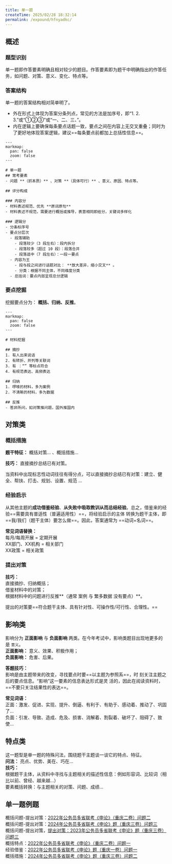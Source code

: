 ```yaml
---
title: 单一题
createTime: 2025/02/28 18:32:14
permalink: /expound/hfnyadkc/
---
```

## 概述

### 题型识别
单一题即作答要素明确且相对较少的题目。作答要素即为题干中明确指出的作答任务，如问题、对策、意义、变化、特点等。

### 答案结构
单一题的答案结构相对简单明了。
- 外在形式上体现为答案分条列点，常见的方法是加序号，即“1. 2. 3.”或“①②③”或“一、二、三、”。
- 内在逻辑上要确保每条要点话题一致，要点之间在内容上无交叉重叠；同时为了更好地体现答案逻辑，建议==每条要点前都加上总括性信息==。

````markmap
---
markmap:
  pan: false
  zoom: false
---

# 单一题
## 常考要素
- 问题 **（抓本质）** 、对策 **（具体可行）** 、意义、原因、特点等。

## 评分构成

### 内容分
- 材料表述规范、优先 **原词原句**
- 材料表述不规范，需要进行概括或推导，表意相同即给分，关键词多样化

### 逻辑分
- 分条标序号
- 要点分层次
  - 段落辅助
    - 段落较少（3 段左右）：段内拆分
    - 段落较多（超过 10 段）：段落合并
    - 段落适中（7 段左右）：一段一要点
  - 内容为王
    - 段与段之间进行话题对比： **放大差异，缩小交叉** 。
    - 分类：根据不同主体，不同维度分类
  - 总括词：要点内部呈现总分逻辑

````

### 要点挖掘

挖掘要点分为： **概括、归纳、反推**。

```markmap
---
markmap:
  pan: false
  zoom: false
---

# 材料挖掘

## 摘抄
1. 有人出来说话
2. 有转折、并列等关联词
3. 有 ：“” 等标点符合
4. 有规范表达、高频表达

## 归纳
1. 啰嗦的材料，多为案例
2. 不清晰的材料，多为数据

## 反推
- 答非所问，如对策推问题，国外推国内

```


## 对策类

### 概括措施

**题干特征：** 概括对策... 、概括措施...

**技巧：** 直接摘抄总结已有对策。

当资料中出现标志性动词往往有得分点，可以直接摘抄总结已有对策：建立、健全、帮扶、打击、规划、设置、规范 ...

### 经验启示
从其他主题的**成功借鉴经验**、**从失败中吸取教训从而总结经验**。总之，借鉴来的经验==需要具有普适性（普遍适用性）==，将经验启示的主体
转换为题干主体，即 ==我/我们（题干主体）要怎么做==。因此，答案通常为 ==动词+名词==。

**常见词语替换：**  
每月/每周开展 = 定期开展  
XX部门、XX机构 = 相关部门  
XX政策 = 相关政策

### 提出对策

**技巧：**  
直接摘抄、归纳概括；  
借鉴材料中的对策；  
根据材料中的问题进行反推**（通常 案例 与 繁多数据 没有要点）**。

提出的对策要==符合题干主体、具有针对性、可操作性/可行性、合理性。==


## 影响类

影响分为 **正面影响** 与 **负面影响** 两类。在今年考试中，影响类题目出现地更多的是 `意义`。  
**正面影响：** 意义、效果、积极作用；  
**负面影响：** 危害、后果。  

**答题技巧：**  
影响是由主题带来的改变，寻找要点时要==以主题为参照系==，时
刻关注主题之后的要点信息。“影响”这一要素的信息表达形式是灵
活的，因此在阅读资料时，==不要只关注结果性的表达==。

**常见词语：**  
正面：激发、促进、实现、提升、倒逼、有利于、有助于、感动着、推动了、巩固了...  
负面：引发、导致、造成、危及、损害、消解着、割裂着、破坏了、阻碍了、致使...


## 特点类
这一题型是单一题的特殊问法，围绕题干主题谈一谈它的特点、特征。  
**问法：** 亮点、优势、美在、巧在...  
**技巧：**  
根据题干主体，从资料中寻找与主题相关的描述性信息：例如形容词、比较词（相比以前、曾经、越来越...）  
要素概括转换：与主题相关的对策、问题、成绩...


## 单一题例题

概括问题-提出对策：[2022年公务员多省联考《申论》（重庆二卷）问题二](https://spa.fenbi.com/shenlun/zhenti/shenlun/201727?checkId=DGsR61Ru)  
概括问题-提出对策：[2024年公务员多省联考《申论》题（重庆三卷）问题三](https://spa.fenbi.com/shenlun/zhenti/shenlun/7869280?checkId=CWMW5VRhsg)  
概括问题-提出对策，[提出对策：2023年公务员多省联考《申论》题（重庆三卷）问题三](https://spa.fenbi.com/shenlun/zhenti/shenlun/222767?checkId=DGkS61Bu)  
概括特点：[2022年公务员多省联考《申论》（重庆二卷）问题一](https://spa.fenbi.com/shenlun/zhenti/shenlun/201727?checkId=DGsR61Ru)  
经验借鉴：[2022年公务员多省联考《申论》题（重庆一卷）问题一](https://spa.fenbi.com/shenlun/zhenti/shenlun/181959?checkId=D2MR5VNg)  
概括措施：[2024年公务员多省联考《申论》题（重庆三卷）问题二](https://spa.fenbi.com/shenlun/zhenti/shenlun/7869280?checkId=CWMW5VRhsg)  

